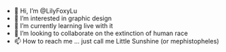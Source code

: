 - 👋 Hi, I’m @LilyFoxyLu
- 👀 I’m interested in graphic design
- 🌱 I’m currently learning live with it
- 💞️ I’m looking to collaborate on the extinction of human race
- 📫 How to reach me ... just call me Little Sunshine (or mephistopheles)

<!---
LilyFoxyLu/LilyFoxyLu is a ✨ special ✨ repository because its `README.md` (this file) appears on your GitHub profile.
You can click the Preview link to take a look at your changes.
--->
